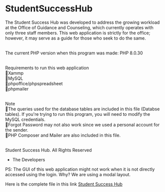 # StudentSuccessHub
The Student Success Hub was developed to address the growing workload at the Office of Guidance and Counseling, which currently operates with only three staff members.  This web application is strictly for the office; however, it may serve as a guide for those who seek to do the same.<br><br>

The current PHP version when this program was made: PHP 8.0.30<br><br>

Requirements to run this web application<br>
📍Xammp<br>
📍MySQL<br>
📍phpoffice/phpspreadsheet<br>
📍phpmailer<br><br>

Note<br>
📍The queries used for the database tables are included in this file (Databse tables). If you're trying to run this program, you will need to modify the MySQL credentials.<br>
📍Forgot Password may not also work since we used a personal account for the sender.<br>
📍PHP Composer and Mailer are also included in this file.<br><br>

Student Success Hub. All Rights Reserved
- The Developers<be><br>

PS: The GUI of this web application might not work when it is not directly accessed using the login. Why? We are using a modal layout.<br>

Here is the complete file in this link <a href="https://drive.google.com/drive/folders/1mHCh72XAI57M12I3yqVAFIWZ2E1NVkKI?usp=sharing">Student Success Hub</a>
